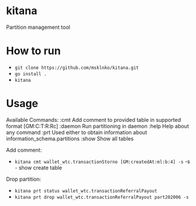 # kitana
Partition management tool

# How to run
  - `git clone https://github.com/msklnko/kitana.git`
  - `go install .`
  - `kitana`

# Usage
  
  Available Commands:
  :cmt         Add comment to provided table in supported format [GM:C:T:R:Rc]
  :daemon      Run partitioning in daemon
  :help        Help about any command
  :prt         Used either to obtain information about information_schema.partitions
  :show        Show all tables
  
  
  Add comment:
  - `kitana cmt wallet_wtc.transactionStorno [GM:createdAt:ml:b:4] -s`
   -s - show create table
  
  Drop partition:
  - `kitana prt status wallet_wtc.transactionReferralPayout`
  - `kitana prt drop wallet_wtc.transactionReferralPayout part202006 -s`

